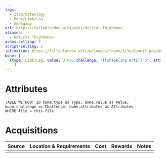 ```yaml
---
tags:
  - Item/Osteology
  - Bone/Limb/Leg
  - Amalgamy
url: https://fallenlondon.wiki/wiki/Helical_Thighbone
aliases:
  - Helical Thighbones
echos-selling: 3
script-selling: 2
inlineicon: https://fallenlondon.wiki/w/images/thumb/3/3e/Bone13.png/40px-Bone13.png
bone: [
  {type: Limb/Leg, value: 3.00, challenge: "[[Shapeling Arts]] 6", attributes: "1-2 x [[Amalgamy]]"}
	]
---
```



# Attributes 

```dataview
TABLE WITHOUT ID bone.type as Type, bone.value as Value, bone.challenge as Challenge, bone.attributes as Attributes 
WHERE file = this.file 
```


# Acquisitions

| Source | Location & Requirements | Cost | Rewards | Notes |
| ------ | ----------------------- | ---- | ------- | ----- |
|        |                         |      |         |       |





